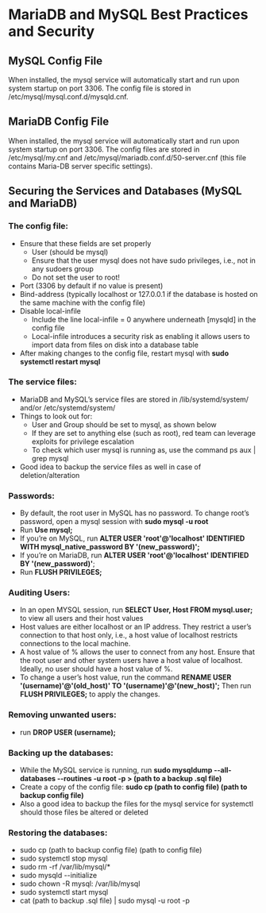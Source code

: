 # MariaDB and MySQL Best Practices and Security

## MySQL Config File
When installed, the mysql service will automatically start and run upon system startup on port 3306. The config file is stored in /etc/mysql/mysql.conf.d/mysqld.cnf.

## MariaDB Config File
When installed, the mysql service will automatically start and run upon system startup on port 3306. The config files are stored in /etc/mysql/my.cnf and /etc/mysql/mariadb.conf.d/50-server.cnf (this file contains Maria-DB server specific settings).

## Securing the Services and Databases (MySQL and MariaDB)
### The config file:
- Ensure that these fields are set properly
	- User (should be mysql)
	- Ensure that the user mysql does not have sudo privileges, i.e., not in any sudoers group
	- Do not set the user to root!
- Port (3306 by default if no value is present)
- Bind-address (typically localhost or 127.0.0.1 if the database is hosted on the same machine with the config file)
- Disable local-infile
	- Include the line local-infile = 0 anywhere underneath \[mysqld\] in the config file
	- Local-infile introduces a security risk as enabling it allows users to import data from files on disk into a database table
- After making changes to the config file, restart mysql with **sudo systemctl restart mysql**

### The service files:
- MariaDB and MySQL’s service files are stored in /lib/systemd/system/ and/or /etc/systemd/system/
- Things to look out for:
	- User and Group should be set to mysql, as shown below
	- If they are set to anything else (such as root), red team can leverage exploits for privilege escalation
	- To check which user mysql is running as, use the command ps aux | grep mysql
- Good idea to backup the service files as well in case of deletion/alteration

### Passwords:
- By default, the root user in MySQL has no password. To change root’s password, open a mysql session with **sudo mysql -u root**
- Run **Use mysql;**
- If you’re on MySQL, run **ALTER USER 'root'@'localhost' IDENTIFIED WITH mysql_native_password BY '(new_password)';**
- If you’re on MariaDB, run **ALTER USER 'root'@'localhost' IDENTIFIED BY '(new_password)'**;
- Run **FLUSH PRIVILEGES;**

### Auditing Users:
- In an open MYSQL session, run **SELECT User, Host FROM mysql.user;** to view all users and their host values
- Host values are either localhost or an IP address. They restrict a user’s connection to that host only, i.e., a host value of localhost restricts connections to the local machine.
- A host value of % allows the user to connect from any host. Ensure that the root user and other system users have a host value of localhost. Ideally, no user should have a host value of %.
- To change a user’s host value, run the command **RENAME USER '(username)'@'(old_host)' TO '(username)'@'(new_host)';** Then run **FLUSH PRIVILEGES;** to apply the changes.

### Removing unwanted users: 
- run **DROP USER (username);**

### Backing up the databases:
- While the MySQL service is running, run **sudo mysqldump --all-databases --routines -u root -p > (path to a backup .sql file)**
- Create a copy of the config file: **sudo cp (path to config file) (path to backup config file)**
- Also a good idea to backup the files for the mysql service for systemctl should those files be altered or deleted

### Restoring the databases:
- sudo cp (path to backup config file) (path to config file)
- sudo systemctl stop mysql  
- sudo rm -rf /var/lib/mysql/*
- sudo mysqld --initialize
- sudo chown -R mysql: /var/lib/mysql
- sudo systemctl start mysql
- cat (path to backup .sql file) | sudo mysql -u root -p